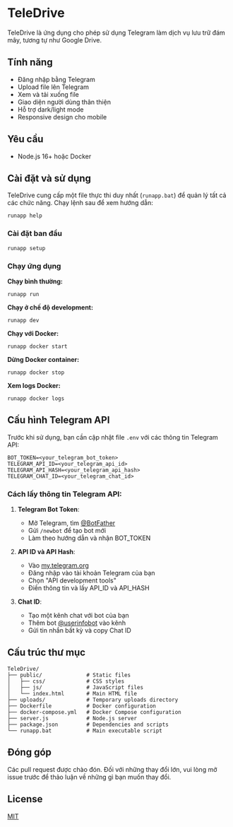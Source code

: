 # TeleDrive

TeleDrive là ứng dụng cho phép sử dụng Telegram làm dịch vụ lưu trữ đám mây, tương tự như Google Drive.

## Tính năng

- Đăng nhập bằng Telegram
- Upload file lên Telegram
- Xem và tải xuống file
- Giao diện người dùng thân thiện
- Hỗ trợ dark/light mode
- Responsive design cho mobile

## Yêu cầu

- Node.js 16+ hoặc Docker

## Cài đặt và sử dụng

TeleDrive cung cấp một file thực thi duy nhất (`runapp.bat`) để quản lý tất cả các chức năng. Chạy lệnh sau để xem hướng dẫn:

```
runapp help
```

### Cài đặt ban đầu

```
runapp setup
```

### Chạy ứng dụng

**Chạy bình thường:**
```
runapp run
```

**Chạy ở chế độ development:**
```
runapp dev
```

**Chạy với Docker:**
```
runapp docker start
```

**Dừng Docker container:**
```
runapp docker stop
```

**Xem logs Docker:**
```
runapp docker logs
```

## Cấu hình Telegram API

Trước khi sử dụng, bạn cần cập nhật file `.env` với các thông tin Telegram API:

```env
BOT_TOKEN=<your_telegram_bot_token>
TELEGRAM_API_ID=<your_telegram_api_id>
TELEGRAM_API_HASH=<your_telegram_api_hash>
TELEGRAM_CHAT_ID=<your_telegram_chat_id>
```

### Cách lấy thông tin Telegram API:

1. **Telegram Bot Token**:
   - Mở Telegram, tìm [@BotFather](https://t.me/botfather)
   - Gửi `/newbot` để tạo bot mới
   - Làm theo hướng dẫn và nhận BOT_TOKEN

2. **API ID và API Hash**:
   - Vào [my.telegram.org](https://my.telegram.org/auth)
   - Đăng nhập vào tài khoản Telegram của bạn
   - Chọn "API development tools"
   - Điền thông tin và lấy API_ID và API_HASH

3. **Chat ID**:
   - Tạo một kênh chat với bot của bạn
   - Thêm bot [@userinfobot](https://t.me/userinfobot) vào kênh
   - Gửi tin nhắn bất kỳ và copy Chat ID

## Cấu trúc thư mục

```
TeleDrive/
├── public/              # Static files
│   ├── css/             # CSS styles
│   ├── js/              # JavaScript files
│   └── index.html       # Main HTML file
├── uploads/             # Temporary uploads directory
├── Dockerfile           # Docker configuration
├── docker-compose.yml   # Docker Compose configuration
├── server.js            # Node.js server
├── package.json         # Dependencies and scripts
└── runapp.bat           # Main executable script
```

## Đóng góp

Các pull request được chào đón. Đối với những thay đổi lớn, vui lòng mở issue trước để thảo luận về những gì bạn muốn thay đổi.

## License

[MIT](https://choosealicense.com/licenses/mit/)